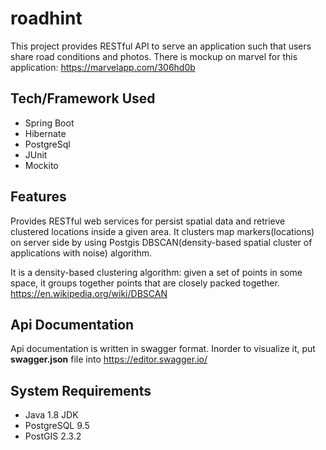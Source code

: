 # roadhint
This project provides RESTful API to serve an application such that users share road conditions and photos.
There is mockup on marvel for this application: https://marvelapp.com/306hd0b

## Tech/Framework Used
- Spring Boot
- Hibernate
- PostgreSql
- JUnit
- Mockito

## Features
Provides RESTful web services for persist spatial data and retrieve clustered locations inside a given area.
It clusters map markers(locations) on server side by using Postgis DBSCAN(density-based spatial cluster of applications with noise) algorithm.


It is a density-based clustering algorithm: given a set of points in some space, 
it groups together points that are closely packed together.
https://en.wikipedia.org/wiki/DBSCAN

## Api Documentation
Api documentation is written in swagger format.
Inorder to visualize it, put **swagger.json** file into https://editor.swagger.io/

## System Requirements
- Java 1.8 JDK
- PostgreSQL 9.5
- PostGIS 2.3.2
